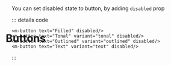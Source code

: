 <script setup>
import MButton from '../../lib/src/components/MButton/MButton.vue'
import MIOList from '../common/MIOList.vue'
import ExampleWrapper from '../common/ExampleWrapper.vue'
</script>


# Buttons 
<m-button style="float: right; transform: translateY(-94%)" target="_blank" rel="noopener noreferrer" href="https://m3.material.io/components/buttons/overview" variant="text" prepend-icon="open_in_new" text="material docs"/>

<MIOList :items="['Can contain an optional leading icon', 'Containers have fully rounded corners and are wide enough to fit label text', 'Keep labels concise and in sentence-case']"/>

[//]: # (## Usage)

## Button variants

<ExampleWrapper>
    <MButton text="Filled"/>
    <MButton text="Tonal" variant="tonal"/>
    <MButton text="Outlined" variant="outlined"/>
    <MButton text="Text" variant="text"/>
</ExampleWrapper>

::: details code
```vue
<m-button text="Filled"/>
<m-button text="Tonal" variant="tonal"/>
<m-button text="Outlined" variant="outlined"/>
<m-button text="Text" variant="text"/>
```
:::

## Icons

[//]: # (todo: create article for icon props and link here)
You can use all icons from [Google's material symbols](https://fonts.google.com/icons).

<ExampleWrapper>
    <MButton text="Go to" append-icon="arrow_forward"/>
    <MButton text="Search" variant="tonal" prepend-icon="search"/>
</ExampleWrapper>


::: details code
```vue
<m-button text="Go to" append-icon="arrow_forward"/>
<m-button text="Search" variant="tonal" prepend-icon="search"/>
```
:::

::: warning
Don’t use two icons in the same button, as said in [guidelines](https://m3.material.io/components/buttons/guidelines#cb583641-335d-4a48-8407-899bc795e0f2)
:::

## Disabled state
You can set disabled state to button, by adding `disabled` prop

<ExampleWrapper>
    <MButton text="Filled" disabled/>
    <MButton text="Tonal" variant="tonal" disabled/>
    <MButton text="Outlined" variant="outlined" disabled/>
    <MButton text="Text" variant="text" disabled/>
</ExampleWrapper>

::: details code
```vue
<m-button text="Filled" disabled/>
<m-button text="Tonal" variant="tonal" disabled/>
<m-button text="Outlined" variant="outlined" disabled/>
<m-button text="Text" variant="text" disabled/>
```
:::
